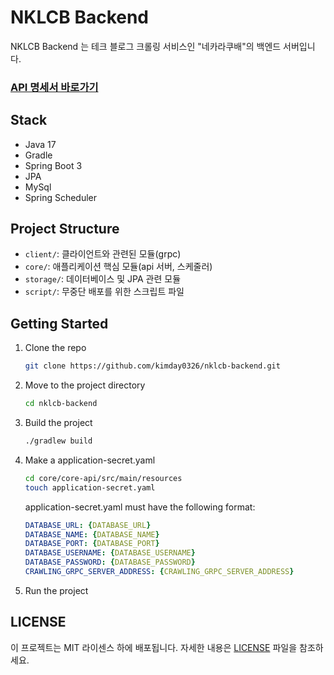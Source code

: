 # NKLCB Backend

NKLCB Backend 는 테크 블로그 크롤링 서비스인 "네카라쿠배"의 백엔드 서버입니다.

### [API 명세서 바로가기](http://52.79.94.51/swagger-ui/index.html)

## Stack

- Java 17
- Gradle
- Spring Boot 3
- JPA
- MySql
- Spring Scheduler

## Project Structure

- `client/`: 클라이언트와 관련된 모듈(grpc)
- `core/`: 애플리케이션 핵심 모듈(api 서버, 스케줄러)
- `storage/`: 데이터베이스 및 JPA 관련 모듈
- `script/`: 무중단 배포를 위한 스크립트 파일

## Getting Started

1. Clone the repo
    ```sh
    git clone https://github.com/kimday0326/nklcb-backend.git
    ```
2. Move to the project directory
    ```sh
    cd nklcb-backend
    ```
3. Build the project
    ```sh
    ./gradlew build
    ```
4. Make a application-secret.yaml
    ```sh
    cd core/core-api/src/main/resources
    touch application-secret.yaml
    ```
   application-secret.yaml must have the following format:
    ```yaml
    DATABASE_URL: {DATABASE_URL}
   DATABASE_NAME: {DATABASE_NAME}
   DATABASE_PORT: {DATABASE_PORT}
   DATABASE_USERNAME: {DATABASE_USERNAME}
   DATABASE_PASSWORD: {DATABASE_PASSWORD}
   CRAWLING_GRPC_SERVER_ADDRESS: {CRAWLING_GRPC_SERVER_ADDRESS}
   ```
5. Run the project

## LICENSE

이 프로젝트는 MIT 라이센스 하에 배포됩니다. 자세한 내용은 [LICENSE](LICENSE) 파일을 참조하세요.
